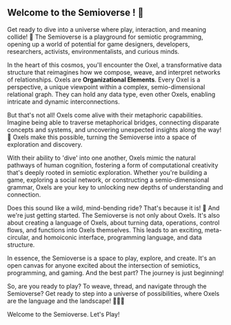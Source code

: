 ## Welcome to the Semioverse ! 🌌
Get ready to dive into a universe where play, interaction, and meaning collide! 🚀 The Semioverse is a playground for semiotic programming, opening up a world of potential for game designers, developers, researchers, activists, environmentalists, and curious minds.

In the heart of this cosmos, you'll encounter the Oxel, a transformative data structure that reimagines how we compose, weave, and interpret networks of relationships. Oxels are **Organizational Elements**. Every Oxel is a perspective, a unique viewpoint within a complex, semio-dimensional relational graph. They can hold any data type, even other Oxels, enabling intricate and dynamic interconnections.

But that's not all! Oxels come alive with their metaphoric capabilities. Imagine being able to traverse metaphorical bridges, connecting disparate concepts and systems, and uncovering unexpected insights along the way! 🌉 Oxels make this possible, turning the Semioverse into a space of exploration and discovery.

With their ability to 'dive' into one another, Oxels mimic the natural pathways of human cognition, fostering a form of computational creativity that's deeply rooted in semiotic exploration. Whether you're building a game, exploring a social network, or constructing a semio-dimensional grammar, Oxels are your key to unlocking new depths of understanding and connection.

Does this sound like a wild, mind-bending ride? That's because it is! 🎢 And we're just getting started. The Semioverse is not only about Oxels. It's also about creating a language of Oxels, about turning data, operations, control flows, and functions into Oxels themselves. This leads to an exciting, meta-circular, and homoiconic interface, programming language, and data structure.

In essence, the Semioverse is a space to play, explore, and create. It's an open canvas for anyone excited about the intersection of semiotics, programming, and gaming. And the best part? The journey is just beginning!

So, are you ready to play? To weave, thread, and navigate through the Semioverse? Get ready to step into a universe of possibilities, where Oxels are the language and the landscape! 🎴🌌🎲

Welcome to the Semioverse. Let's Play!
